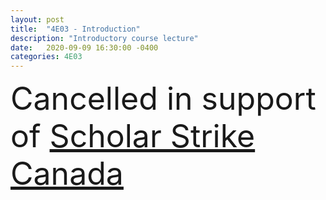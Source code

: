 ```yaml
---
layout: post
title:  "4E03 - Introduction"
description: "Introductory course lecture"
date:   2020-09-09 16:30:00 -0400
categories: 4E03
---
```


<span style="font-size:50px">Cancelled in support of [Scholar Strike Canada](https://scholarstrikecanada.ca)</span>
